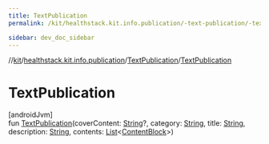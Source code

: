 ```yaml
---
title: TextPublication
permalink: /kit/healthstack.kit.info.publication/-text-publication/-text-publication.html

sidebar: dev_doc_sidebar
---
```

//[kit](../../../index.html)/[healthstack.kit.info.publication](../index.html)/[TextPublication](index.html)/[TextPublication](-text-publication.html)



# TextPublication



[androidJvm]\
fun [TextPublication](-text-publication.html)(coverContent: [String](https://kotlinlang.org/api/latest/jvm/stdlib/kotlin/-string/index.html)?, category: [String](https://kotlinlang.org/api/latest/jvm/stdlib/kotlin/-string/index.html), title: [String](https://kotlinlang.org/api/latest/jvm/stdlib/kotlin/-string/index.html), description: [String](https://kotlinlang.org/api/latest/jvm/stdlib/kotlin/-string/index.html), contents: [List](https://kotlinlang.org/api/latest/jvm/stdlib/kotlin.collections/-list/index.html)&lt;[ContentBlock](../../healthstack.kit.info.publication.content/-content-block/index.html)&gt;)




